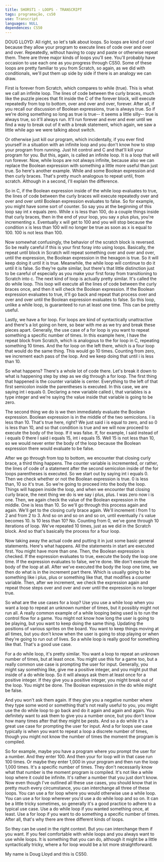 ```yaml
---
title: SHORST1 - LOOPS - TRANSCRIPT
tags: programação, cs50
use: Transcript
languages: NULL
dependences: CS50
---
```


DOUG LLOYD: All right, so let's talk about loops. So loops are kind of cool because they allow your program to execute lines of code over and over and over. Repeatedly, without having to copy and paste or otherwise repeat them. There are three major kinds of loops you'll see. You'll probably have occasion to use each one as you progress through CS50. Some of these loops are pretty familiar to you from Scratch, so again, as we did with conditionals, we'll put them up side by side if there is an analogy we can draw. 

First is forever from Scratch, which compares to while (true). This is what we call an infinite loop. The lines of code between the curly braces, much like the puzzle pieces that fit inside the C of the forever block, will execute repeatedly from top to bottom, over and over and over, forever. After all, if you recall our discussion of Boolean expressions, true is always true. So if we're doing something so long as true is true-- it seems a little silly-- true is always true, so it'll always run. It'll run forever and ever and ever until we find a way to break out of it with a break statement, which again, we saw a little while ago we were talking about switch. 

Or otherwise just kill our program, which incidentally, if you ever find yourself in a situation with an infinite loop and you don't know how to stop your program from running. Just hit control and C and that'll kill your program for you. But this, again, is called an infinite loop. It is a loop that will run forever. Now, while loops are not always infinite, because also we can replace the Boolean expression with something a little more useful than just true. So here's another example. While and some Boolean expression and then curly braces. That's pretty much analogous to repeat until, from scratch. Although in a second, I'll explain the difference. 

So in C, if the Boolean expression inside of the while loop evaluates to true, the lines of code between the curly braces will execute repeatedly over and over and over until Boolean expression evaluates to false. So for example, you might have some sort of counter. So say you at the beginning of this loop say int x equals zero. While x is less than 100, do a couple things inside that curly braces, then in the end of your loop, you say x plus plus, you're incrementing x. Eventually x will get to 100 and you will stop because the condition x is less than 100 will no longer be true as soon as x is equal to 100. 100 is not less than 100. 

Now somewhat confusingly, the behavior of the scratch block is reversed. So be really careful if this is your first foray into using loops. Basically, the repeat until block in Scratch will repeat something over and over and over, until the expression, the Boolean expression in the hexagon is true. So it will keep doing it until it is true. Meanwhile, the while loop will continue to do it until it is false. So they're quite similar, but there's that little distinction just to be careful of especially as you make your first foray from transitioning to Scratch into c. The next kind of loop is actually pretty similar. It's called the do while loop. This loop will execute all the lines of code between the curly braces once, and then it will check the Boolean expression. If the Boolean expression evaluates to true, it'll go back and repeat that process over and over and over until the Boolean expression evaluates to false. So this loop, unlike a while loop, is guaranteed to run at least one time. This can be pretty useful. 

Lastly, we have a for loop. For loops are kind of syntactically unattractive and there's a lot going on here, so bear with me as we try and break these pieces apart. Generally, the use case of a for loop is you want to repeat something a specific number of times. In this example here, I have the repeat block from Scratch, which is analogous to the for loop in C, repeating something 10 times. And the for loop on the left there, which is a four loop that would do the same thing. This would go 10 times. Counting from zero, we increment each pass of the loop. And we keep doing that until i is less than 10. 

So what happens? There's a whole lot of code there. Let's break it down to what is happening step by step as we dig through a for loop. The first thing that happened is the counter variable is center. Everything to the left of that first semicolon inside the parentheses is executed. In this case, we are saying int i equals 0. Declaring a new variable called i, that variables is a type integer and we're saying the value inside that variable is going to be zero. 

The second thing we do is we then immediately evaluate the Boolean expression. Boolean expression is in the middle of the two semicolons. I is less than 10. That's true here, right? We just said i is equal to zero, and so 0 is less than 10, and so that condition is true and we will now proceed to execute the body of the loop. If it was false. If, for example, I said instead of i equals 0 there I said i equals 15, int i equals 15. Well 15 is not less than 10, so we would never enter the body of the loop because the Boolean expression there would evaluate to be false. 

After we go through from top to bottom, we encounter that closing curly brace, a third thing happens. The counter variable is incremented, or rather, the lines of code of a statement after the second semicolon inside of the for loops parentheses is executed. So we start out by saying int i equals 0. Then we check whether or not the Boolean expression is true. 0 is less than, 10 so it's true. So we're going to proceed into the body the loop. Things will happen inside the loop, and when we encounter that closing curly brace, the next thing we do is we say i plus, plus. I was zero now i is one. Then, we again check the value of the Boolean expression in the middle. One is less than 10. So we'll go through this process again and again. We'll get to the closing curly brace again. We'll increment i from 1 to 2 and from 2 to 3. And so on and so on and so on, until eventually i's value becomes 10. Is 10 less than 10? No. Counting from 0, we've gone through 10 iterations of loop. We've repeated 10 times, just as we did in the Scratch block. And so that's basically the process for a four loop. 

Now taking away the actual code and putting it in just some basic general statements. Here's what happens. All the statements in start are executed first. You might have more than one. Then, the Boolean expression is checked. If the expression evaluates to true, execute the body the loop one time. If the expression evaluates to false, we're done. We don't execute the body of the loop at all. After we've executed the body the loop one time, we then do what is in the increment part there. Which is usually going to be something like i plus, plus or something like that, that modifies a counter variable. Then, after we increment, we check the expression again and repeat those steps over and over and over until the expression is no longer true. 

So what are the use cases for a loop? Use you use a while loop when you want a loop to repeat an unknown number of times, but it possibly might not run all. A really common example of a while looping being used is to run the control flow for a game. You might not know how long the user is going to be playing, but you want to keep doing the same thing. Updating the positions of various sprites on the board. You want to keep things moving at all times, but you don't know when the user is going to stop playing or when they're going to run out of lives. So a while loop is really good for something like that. That's a good use case. 

For a do while loop, it's pretty similar. You want a loop to repeat an unknown number of times, but at least once. You might use this for a game too, but a really common use case is prompting the user for input. Generally, you might say something like, give me a positive integer, and you might put that inside of a do while loop. So it will always ask them at least once for a positive integer. If they give you a positive integer, you might break out of the loop. You might be done. The Boolean expression in the do while might be false. 

And you won't ask them again. If they give you a negative number where they type some word or something that's not really useful to you, you might use the do while loop to go back and do it again and again and again. You definitely want to ask them to give you a number once, but you don't know how many times after that they might be pests. And so a do while it's a great use case for prompting the user for input. And a for loops use case typically is when you want to repeat a loop a discrete number of times, though you might not know the number of times the moment the program is compiled. 

So for example, maybe you have a program where you prompt the user for a number. And they enter 100. And then your for loop will in that case run 100 times. Or maybe they enter 1,000 in your program and then run the loop 1,000 times. It's a specific number of times. They don't necessarily know what that number is the moment program is compiled. It's not like a while loop where it could be infinite. It's rather a number that you just don't know. Now even though I've outlined all these use cases, you should know that in pretty much every circumstance, you can interchange all three of these loops. You can use a for loop where you would otherwise use a while loop. You can use a for loop wherever you'd use a do while loop and so on. It can be a little tricky sometimes, so generally it's a good practice to adhere to a typical use case. Use a do while loop if you wanted something once, at least. Use a for loop if you want to do something a specific number of times. After all, that's why there are three different kinds of loops. 

So they can be used in the right context. But you can interchange them if you want. If you feel comfortable with while loops and you always want to use while loops. It is something that you can do, although it might be a little syntactically tricky, where a for loop would be a lot more straightforward. 

My name is Doug Lloyd and this is CS50. 